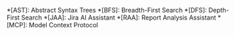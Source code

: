 *[AST]: Abstract Syntax Trees
*[BFS]: Breadth-First Search
*[DFS]: Depth-First Search
*[JAA]: Jira AI Assistant
*[RAA]: Report Analysis Assistant
*[MCP]: Model Context Protocol
